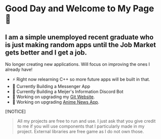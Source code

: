 # Good Day and Welcome to My Page 👋

## I am a simple unemployed recent graduate who is just making random apps until the Job Market gets better and I get a job.

<!-- - 📫 I can take any request to build whatever you want as long as it's within my abilities. (will know if I accept or don't). Also don't expect a time frame as not even I know how long it may take to finish a project. -->
No longer creating new applications. Will focus on improving the ones I already have!

- ⚡ Right now relearning C++ so more future apps will be built in that.
- 💬 Currently Building a Messenger App
- 🔭 Currently Building a Meijer's Information Discord Bot
- 🔭 Working on upgrading my [Git Website](https://infernocycle.github.io/).
- 🔭 Working on upgrading [Anime News App](https://github.com/InfernoCycle/AnimeNewsScraper).

[!NOTICE]
>All my projects are free to run and use. I just ask that you give credit to me if you will use components that I particularly made in my project. External libraries are free game as I do not own those.

<!--
**InfernoCycle/InfernoCycle** is a ✨ _special_ ✨ repository because its `README.md` (this file) appears on your GitHub profile.

Here are some ideas to get you started:

- 🔭 I’m currently working on ...
- 🌱 I’m currently learning ...
- 👯 I’m looking to collaborate on ...
- 🤔 I’m looking for help with ...
- 💬 Ask me about ...
- 📫 How to reach me: ...
- 😄 Pronouns: ...
- ⚡ Fun fact: ...
-->
